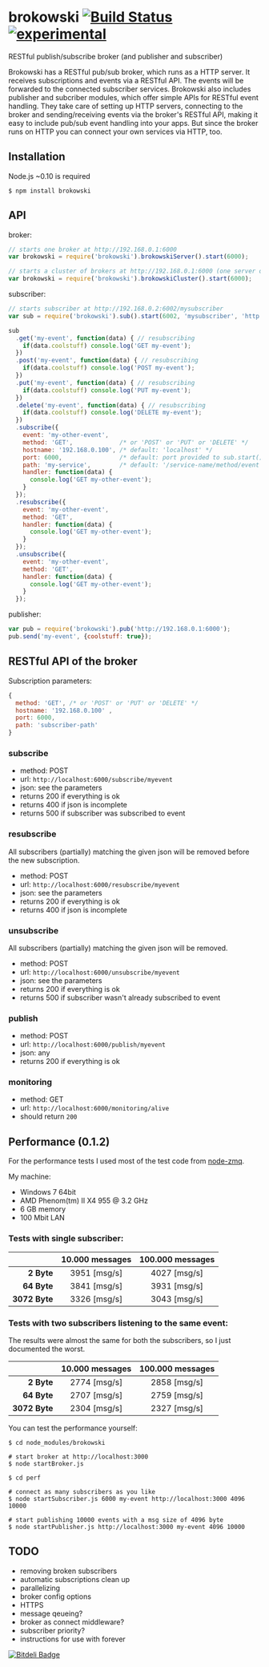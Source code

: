 brokowski [![Build Status](https://secure.travis-ci.org/Horsed/brokowski.png)](http://travis-ci.org/Horsed/brokowski) [![experimental](http://hughsk.github.io/stability-badges/dist/experimental.svg)](http://github.com/hughsk/stability-badges)
===========
 
RESTful publish/subscribe broker (and publisher and subscriber)

Brokowski has a RESTful pub/sub broker, which runs as a HTTP server. It receives subscriptions and events via a RESTful API. The events will be forwarded to the connected subscriber services.
Brokowski also includes publisher and subcriber modules, which offer simple APIs for RESTful event handling. They take care of setting up HTTP servers, connecting to the broker and sending/receiving events via the broker's RESTful API, making it easy to include pub/sub event handling into your apps. But since the broker runs on HTTP you can connect your own services via HTTP, too.

## Installation

  Node.js ~0.10 is required

    $ npm install brokowski

## API

  broker:
  ```js
  // starts one broker at http://192.168.0.1:6000
  var brokowski = require('brokowski').brokowskiServer().start(6000);

  // starts a cluster of brokers at http://192.168.0.1:6000 (one server on each CPU core)
  var brokowski = require('brokowski').brokowskiCluster().start(6000);
  ```

  subscriber:
  ```js
  // starts subscriber at http://192.168.0.2:6002/mysubscriber
  var sub = require('brokowski').sub().start(6002, 'mysubscriber', 'http://192.168.0.1:6000');

  sub
    .get('my-event', function(data) { // resubscribing
      if(data.coolstuff) console.log('GET my-event');
    })
    .post('my-event', function(data) { // resubscribing
      if(data.coolstuff) console.log('POST my-event');
    })
    .put('my-event', function(data) { // resubscribing
      if(data.coolstuff) console.log('PUT my-event');
    })
    .delete('my-event', function(data) { // resubscribing
      if(data.coolstuff) console.log('DELETE my-event');
    })
    .subscribe({
      event: 'my-other-event',
      method: 'GET',             /* or 'POST' or 'PUT' or 'DELETE' */
      hostname: '192.168.0.100', /* default: 'localhost' */
      port: 6000,                /* default: port provided to sub.start() */
      path: 'my-service',        /* default: '/service-name/method/event' */
      handler: function(data) {
        console.log('GET my-other-event');
      }
    });
    .resubscribe({
      event: 'my-other-event',
      method: 'GET',
      handler: function(data) {
        console.log('GET my-other-event');
      }
    });
    .unsubscribe({
      event: 'my-other-event',
      method: 'GET',
      handler: function(data) {
        console.log('GET my-other-event');
      }
    });
  ```

  publisher:
  ```js
  var pub = require('brokowski').pub('http://192.168.0.1:6000');
  pub.send('my-event', {coolstuff: true});
  ```

## RESTful API of the broker

  Subscription parameters:

  ```js
  {
    method: 'GET', /* or 'POST' or 'PUT' or 'DELETE' */
    hostname: '192.168.0.100' ,
    port: 6000,
    path: 'subscriber-path'
  }
  ```

### subscribe

  * method: POST
  * url: ```http://localhost:6000/subscribe/myevent```
  * json: see the parameters
  * returns 200 if everything is ok
  * returns 400 if json is incomplete
  * returns 500 if subscriber was subscribed to event

### resubscribe

  All subscribers (partially) matching the given json will be removed before the new subscription.
  * method: POST
  * url: ```http://localhost:6000/resubscribe/myevent```
  * json: see the parameters
  * returns 200 if everything is ok
  * returns 400 if json is incomplete

### unsubscribe

  All subscribers (partially) matching the given json will be removed.
  * method: POST
  * url: ```http://localhost:6000/unsubscribe/myevent```
  * json: see the parameters
  * returns 200 if everything is ok
  * returns 500 if subscriber wasn't already subscribed to event

### publish

  * method: POST
  * url: ```http://localhost:6000/publish/myevent```
  * json: any
  * returns 200 if everything is ok

### monitoring

  * method: GET
  * url: ```http://localhost:6000/monitoring/alive```
  * should return ```200```

## Performance (0.1.2)

  For the performance tests I used most of the test code from [node-zmq](https://github.com/JustinTulloss/zeromq.node).

  My machine:

  * Windows 7 64bit
  * AMD Phenom(tm) II X4 955 @ 3.2 GHz
  * 6 GB memory
  * 100 Mbit LAN

### Tests with single subscriber:

|                 | **10.000  messages**                | **100.000 messages** |
| --------------: |:-----------------------------------:| :-------------------:|
|      **2 Byte** | 3951 [msg/s]                        | 4027 [msg/s]         |
|     **64 Byte** | 3841 [msg/s]                        | 3931 [msg/s]         |
|   **3072 Byte** | 3326 [msg/s]                        | 3043 [msg/s]         |

### Tests with two subscribers listening to the same event:

  The results were almost the same for both the subscribers, so I just documented the worst.

|                 | **10.000  messages**                | **100.000 messages** |
| --------------: |:-----------------------------------:| :-------------------:|
|      **2 Byte** | 2774 [msg/s]                        | 2858 [msg/s]         |
|     **64 Byte** | 2707 [msg/s]                        | 2759 [msg/s]         |
|   **3072 Byte** | 2304 [msg/s]                        | 2327 [msg/s]         |

  You can test the performance yourself:

    $ cd node_modules/brokowski
    
    # start broker at http://localhost:3000
    $ node startBroker.js

    $ cd perf

    # connect as many subscribers as you like
    $ node startSubscriber.js 6000 my-event http://localhost:3000 4096 10000
    
    # start publishing 10000 events with a msg size of 4096 byte
    $ node startPublisher.js http://localhost:3000 my-event 4096 10000 

## TODO

  * removing broken subscribers
  * automatic subscriptions clean up
  * parallelizing
  * broker config options
  * HTTPS
  * message qeueing?
  * broker as connect middleware?
  * subscriber priority?
  * instructions for use with forever

[![Bitdeli Badge](https://d2weczhvl823v0.cloudfront.net/Horsed/brokowski/trend.png)](https://bitdeli.com/free "Bitdeli Badge")
